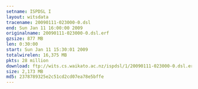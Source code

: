 ```yaml
---
setname: ISPDSL I
layout: witsdata
tracename: 20090111-023000-0.dsl
end: Sun Jan 11 16:00:00 2009
originalname: 20090111-023000-0.dsl.erf
gzsize: 877 MB
len: 0:30:00
start: Sun Jan 11 15:30:01 2009
totalwirelen: 16,375 MB
pkts: 28 million
download: ftp://wits.cs.waikato.ac.nz/ispdsl/1/20090111-023000-0.dsl.erf.gz
size: 2,173 MB
md5: 2378789325e2c51cd2cd07ea78e5bffe
---
```

